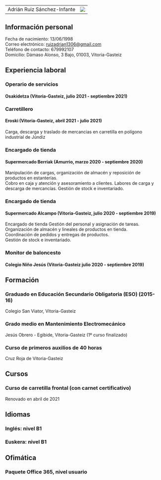 # <table cellspacing="0" cellpadding="0">
<tr>
<td> Adrián Ruiz Sánchez-Infante </td>
<td> <img style="float: right;" src="https://user-images.githubusercontent.com/92629855/137593313-baf335e2-762a-4a6f-9c8b-07a36ec51e0e.png"></td>
</tr>

</table>

## Información personal 




Fecha de nacimiento: 13/06/1998  
Correo electrónico: ruizadrian1306@gmail.com  
Teléfono de contacto: 679992107  
Domicilio: Dámaso Alonso, 3 Bajo, 01003, Vitoria-Gasteiz

## Experiencia laboral

### Operario de servicios
#### Osakidetza (Vitoria-Gasteiz, julio 2021 - septiembre 2021)


### Carretillero
#### Eroski (Vitoria-Gasteiz, abril 2021 - julio 2021)
Carga, descarga y traslado de mercancias en carretilla en polígono industrial de Júndiz

### Encargado de tienda
#### Supermercado Berriak (Amurrio, marzo 2020 - septiembre 2020)
Manipulación de cargas, organización de almacén y reposición de productos en estanterías.  
Cobro en caja y atención y asesoramiento a clientes.
Labores de carga y descarga de mercancías.
Gestión de stock e inventariado.

### Encargado de tienda
#### Supermercado Alcampo (Vitoria-Gasteiz, julio 2020 - septiembre 2019)
Encargado de tienda
Gestión del personal y asignación de tareas.  
Organización de almacén y lineales de productos en tienda.  
Coordinación de pedidos y entregas de productos.  
Gestión de stock e inventariado.

### Monitor de baloncesto
#### Colegio Niño Jesús (Vitoria-Gasteiz julio 2020 - septiembre 2019)

## Formación
### Graduado en Educación Secundario Obligatoria (ESO) (2015-16)
Colegio San Viator, Vitoria-Gasteiz

### Grado medio en Mantenimiento Electromecánico
Jesús Obrero - Egibide, Vitoria-Gasteiz (1º curso finalizado)

### Curso de primeros auxilios de 40 horas
Cruz Roja de Vitoria-Gasteiz

## Cursos
### Curso de carretilla frontal (con carnet certificativo)
Renovado en abril de 2021

## Idiomas

### Inglés: nivel B1
### Euskera: nivel B1

## Ofimática
### Paquete Office 365, nivel usuario
